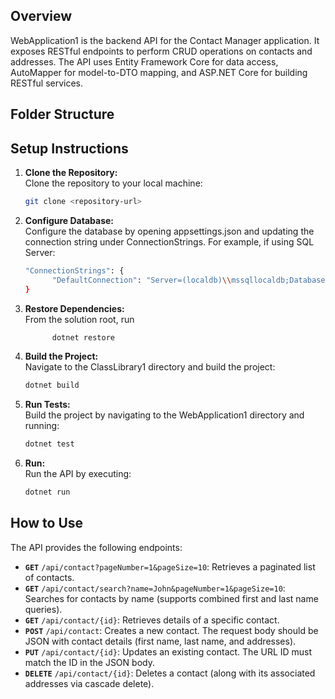 ## Overview

WebApplication1 is the backend API for the Contact Manager application. It exposes RESTful endpoints to perform CRUD operations on contacts and addresses. The API uses Entity Framework Core for data access, AutoMapper for model-to-DTO mapping, and ASP.NET Core for building RESTful services.

## Folder Structure


## Setup Instructions

1. **Clone the Repository:**  
   Clone the repository to your local machine:
   ```bash
   git clone <repository-url>

2. **Configure Database:**  
   Configure the database by opening appsettings.json and updating the connection string under ConnectionStrings. For example, if using SQL Server:
   ```bash
   "ConnectionStrings": {
         "DefaultConnection": "Server=(localdb)\\mssqllocaldb;Database=ContactManagerDb;Trusted_Connection=True;MultipleActiveResultSets=true"
   }


3. **Restore Dependencies:**  
   From the solution root, run 
    ```bash
          dotnet restore

4. **Build the Project:**  
   Navigate to the ClassLibrary1 directory and build the project:  
   ```bash
   dotnet build

5. **Run Tests:**  
   Build the project by navigating to the WebApplication1 directory and running:
   ```bash
   dotnet test

6. **Run:**  
   Run the API by executing:
   ```bash
   dotnet run

## How to Use

The API provides the following endpoints:

*   **`GET`** `/api/contact?pageNumber=1&pageSize=10`: Retrieves a paginated list of contacts.
*   **`GET`** `/api/contact/search?name=John&pageNumber=1&pageSize=10`: Searches for contacts by name (supports combined first and last name queries).
*   **`GET`** `/api/contact/{id}`: Retrieves details of a specific contact.
*   **`POST`** `/api/contact`: Creates a new contact. The request body should be JSON with contact details (first name, last name, and addresses).
*   **`PUT`** `/api/contact/{id}`: Updates an existing contact. The URL ID must match the ID in the JSON body.
*   **`DELETE`** `/api/contact/{id}`: Deletes a contact (along with its associated addresses via cascade delete).